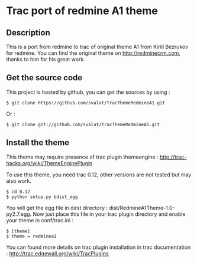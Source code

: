 Trac port of redmine A1 theme
=============================

Description
-----------

This is a port from redmine to trac of original theme A1 from Kirill Bezrukov 
for redmine. You can find the original theme on http://redminecrm.com, thanks
to him for his great work.

Get the source code
-------------------

This project is hosted by github, you can get the sources by using :

	$ git clone https://github.com/svalat/TracThemeRedmineA1.git

Or : 

	$ git clone git://github.com/svalat/TracThemeRedmineA1.git

Install the theme
-----------------

This theme may require presence of trac plugin themeengine :
http://trac-hacks.org/wiki/ThemeEnginePlugin

To use this theme, you need trac 0.12, other versions are not tested 
but may also work.

	$ cd 0.12
	$ python setup.py bdist_egg

You will get the egg file in dirst directory : dist/RedmineA1Theme-1.0-py2.7.egg.
Now just place this file in your trac plugin directory and enable your theme in 
conf/trac.ini :

	$ [theme]
	$ theme = redminea1

You can found more details on trac plugin installation in trac documentation :
http://trac.edgewall.org/wiki/TracPlugins

